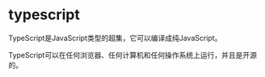 <!--
 * @Author: kendrick任
 * @Date: 2020-12-18 10:00:01
 * @LastEditTime: 2020-12-21 15:01:56
 * @Description: 版本申明
 * @FilePath: \gitbook\ts\README.md
 * @
-->
# typescript
TypeScript是JavaScript类型的超集，它可以编译成纯JavaScript。

TypeScript可以在任何浏览器、任何计算机和任何操作系统上运行，并且是开源的。